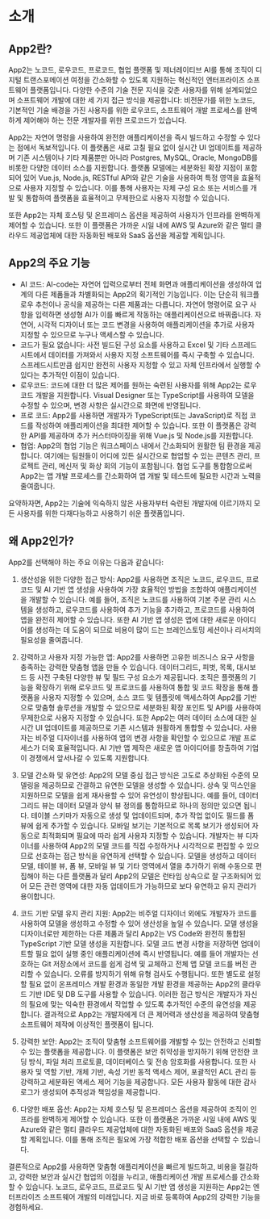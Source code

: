 # 소개

## App2란?

App2는 노코드, 로우코드, 프로코드, 협업 플랫폼 및 제너레이티브 AI를 통해 조직이 디지털 트랜스포메이션 여정을 간소화할 수 있도록 지원하는 혁신적인 엔터프라이즈 소프트웨어 플랫폼입니다. 다양한 수준의 기술 전문 지식을 갖춘 사용자를 위해 설계되었으며 소프트웨어 개발에 대한 세 가지 접근 방식을 제공합니다: 비전문가를 위한 노코드, 기본적인 기술 배경을 가진 사용자를 위한 로우코드, 소프트웨어 개발 프로세스를 완벽하게 제어해야 하는 전문 개발자를 위한 프로코드가 있습니다.

App2는 자연어 명령을 사용하여 완전한 애플리케이션을 즉시 빌드하고 수정할 수 있다는 점에서 독보적입니다. 이 플랫폼은 새로 고칠 필요 없이 실시간 UI 업데이트를 제공하며 기존 시스템이나 기타 제품뿐만 아니라 Postgres, MySQL, Oracle, MongoDB를 비롯한 다양한 데이터 소스를 지원합니다. 플랫폼 모델에는 세분화된 확장 지점이 포함되어 있어 Vue.js, Node.js, RESTful API와 같은 기술을 사용하여 특정 영역을 효율적으로 사용자 지정할 수 있습니다. 이를 통해 사용자는 자체 구성 요소 또는 서비스를 개발 및 통합하여 플랫폼을 효율적이고 무제한으로 사용자 지정할 수 있습니다.

또한 App2는 자체 호스팅 및 온프레미스 옵션을 제공하여 사용자가 인프라를 완벽하게 제어할 수 있습니다. 또한 이 플랫폼은 가까운 시일 내에 AWS 및 Azure와 같은 멀티 클라우드 제공업체에 대한 자동화된 배포와 SaaS 옵션을 제공할 계획입니다.

## App2의 주요 기능

- AI 코드: AI-code는 자연어 입력으로부터 전체 화면과 애플리케이션을 생성하여 업계의 다른 제품들과 차별화되는 App2의 획기적인 기능입니다. 이는 단순히 워크플로우 추천이나 공식을 제공하는 다른 제품과는 다릅니다. 자연어 명령어로 요구 사항을 입력하면 생성형 AI가 이를 빠르게 작동하는 애플리케이션으로 바꿔줍니다. 자연어, 시각적 디자이너 또는 코드 변경을 사용하여 애플리케이션을 추가로 사용자 지정할 수 있으므로 누구나 액세스할 수 있습니다.
- 코드가 필요 없습니다: 사전 빌드된 구성 요소를 사용하고 Excel 및 기타 스프레드시트에서 데이터를 가져와서 사용자 지정 소프트웨어를 즉시 구축할 수 있습니다. 스프레드시트만큼 쉽지만 완전히 사용자 지정할 수 있고 자체 인프라에서 실행할 수 있다는 추가적인 이점이 있습니다.
- 로우코드: 코드에 대한 더 많은 제어를 원하는 숙련된 사용자를 위해 App2는 로우코드 개발을 지원합니다. Visual Designer 또는 TypeScript를 사용하여 모델을 수정할 수 있으며, 변경 사항은 실시간으로 화면에 반영됩니다.
- 프로 코드: App2를 사용하면 개발자가 TypeScript(또는 JavaScript)로 직접 코드를 작성하여 애플리케이션을 최대한 제어할 수 있습니다. 또한 이 플랫폼은 강력한 API를 제공하며 추가 커스터마이징을 위해 Vue.js 및 Node.js를 지원합니다.
- 협업: App2의 협업 기능은 워크스페이스 내에서 간소화되어 원활한 팀 환경을 제공합니다. 여기에는 팀원들이 어디에 있든 실시간으로 협업할 수 있는 콘텐츠 관리, 프로젝트 관리, 메신저 및 화상 회의 기능이 포함됩니다. 협업 도구를 통합함으로써 App2는 앱 개발 프로세스를 간소화하여 앱 개발 및 테스트에 필요한 시간과 노력을 줄여줍니다.

요약하자면, App2는 기술에 익숙하지 않은 사용자부터 숙련된 개발자에 이르기까지 모든 사용자를 위한 다재다능하고 사용하기 쉬운 플랫폼입니다.

## 왜 App2인가?

App2를 선택해야 하는 주요 이유는 다음과 같습니다:

1. 생산성을 위한 다양한 접근 방식: App2를 사용하면 조직은 노코드, 로우코드, 프로코드 및 AI 기반 앱 생성을 사용하여 가장 효율적인 방법을 조합하여 애플리케이션을 개발할 수 있습니다. 예를 들어, 조직은 노코드를 사용하여 기본 주문 관리 시스템을 생성하고, 로우코드를 사용하여 추가 기능을 추가하고, 프로코드를 사용하여 앱을 완전히 제어할 수 있습니다. 또한 AI 기반 앱 생성은 앱에 대한 새로운 아이디어를 생성하는 데 도움이 되므로 비용이 많이 드는 브레인스토밍 세션이나 리서치의 필요성을 줄여줍니다.

2. 강력하고 사용자 지정 가능한 앱: App2를 사용하면 고유한 비즈니스 요구 사항을 충족하는 강력한 맞춤형 앱을 만들 수 있습니다. 데이터그리드, 피벗, 목록, 대시보드 등 사전 구축된 다양한 뷰 및 필드 구성 요소가 제공됩니다. 조직은 플랫폼의 기능을 확장하기 위해 로우코드 및 프로코드를 사용하여 통합 및 코드 확장을 통해 플랫폼을 사용자 지정할 수 있으며, 소스 코드 및 템플릿에 액세스하여 App2를 기반으로 맞춤형 솔루션을 개발할 수 있으므로 세분화된 확장 포인트 및 API를 사용하여 무제한으로 사용자 지정할 수 있습니다. 또한 App2는 여러 데이터 소스에 대한 실시간 UI 업데이트를 제공하므로 기존 시스템과 원활하게 통합할 수 있습니다. 사용자는 비주얼 디자이너를 사용하여 앱의 변경 사항을 확인할 수 있으므로 개발 프로세스가 더욱 효율적입니다. AI 기반 앱 제작은 새로운 앱 아이디어를 창출하여 기업이 경쟁에서 앞서나갈 수 있도록 지원합니다.

3. 모델 간소화 및 유연성: App2의 모델 중심 접근 방식은 고도로 추상화된 수준의 모델링을 제공하므로 간결하고 유연한 모델을 생성할 수 있습니다. 상속 및 믹스인을 지원하므로 모델을 쉽게 재사용할 수 있어 유연성이 향상됩니다. 예를 들어, 데이터그리드 뷰는 데이터 모델과 양식 뷰 정의를 통합하므로 하나의 정의만 있으면 됩니다. 테이블 스키마가 자동으로 생성 및 업데이트되며, 추가 작업 없이도 필드를 폼 뷰에 쉽게 추가할 수 있습니다. 모바일 보기는 기본적으로 목록 보기가 생성되어 자동으로 최적화되며 필요에 따라 쉽게 사용자 지정할 수 있습니다. 개발자는 뷰 디자이너를 사용하여 App2의 모델 코드를 직접 수정하거나 시각적으로 편집할 수 있으므로 선호하는 접근 방식을 유연하게 선택할 수 있습니다. 모델을 생성하고 데이터 모델, 테이블 뷰, 폼 뷰, 모바일 뷰 및 기타 영역에서 열을 추가하기 위해 수동으로 편집해야 하는 다른 플랫폼과 달리 App2의 모델은 런타임 상속으로 잘 구조화되어 있어 모든 관련 영역에 대한 자동 업데이트가 가능하므로 보다 유연하고 유지 관리가 용이합니다.

4. 코드 기반 모델 유지 관리 지원: App2는 비주얼 디자이너 외에도 개발자가 코드를 사용하여 모델을 생성하고 수정할 수 있어 생산성을 높일 수 있습니다. 모델 생성을 디자이너로만 제한하는 다른 제품과 달리 App2는 VS Code와 완전히 통합된 TypeScript 기반 모델 생성을 지원합니다. 모델 코드 변경 사항을 저장하면 업데이트할 필요 없이 실행 중인 애플리케이션에 즉시 반영됩니다. 예를 들어 개발자는 선호하는 Git 저장소에서 코드를 쉽게 검색 및 교체하고 전체 앱 모델 코드를 버전 관리할 수 있습니다. 오류를 방지하기 위해 유형 검사도 수행됩니다. 또한 별도로 설정할 필요 없이 온프레미스 개발 환경과 동일한 개발 환경을 제공하는 App2의 클라우드 기반 IDE 및 DB 도구를 사용할 수 있습니다. 이러한 접근 방식은 개발자가 자신의 필요에 맞는 익숙한 환경에서 작업할 수 있도록 추가적인 수준의 유연성을 제공합니다. 결과적으로 App2는 개발자에게 더 큰 제어력과 생산성을 제공하여 맞춤형 소프트웨어 제작에 이상적인 플랫폼이 됩니다.

5. 강력한 보안: App2는 조직이 맞춤형 소프트웨어를 개발할 수 있는 안전하고 신뢰할 수 있는 플랫폼을 제공합니다. 이 플랫폼은 보안 취약성을 방지하기 위해 안전한 코딩 방식, 파일 처리 프로토콜, 데이터베이스 및 전송 암호화를 사용합니다. 또한 사용자 및 역할 기반, 개체 기반, 속성 기반 동적 액세스 제어, 포괄적인 ACL 관리 등 강력하고 세분화된 액세스 제어 기능을 제공합니다. 모든 사용자 활동에 대한 감사 로그가 생성되어 추적성과 책임성을 제공합니다.

6. 다양한 배포 옵션: App2는 자체 호스팅 및 온프레미스 옵션을 제공하여 조직이 인프라를 완벽하게 제어할 수 있습니다. 또한 이 플랫폼은 가까운 시일 내에 AWS 및 Azure와 같은 멀티 클라우드 제공업체에 대한 자동화된 배포와 SaaS 옵션을 제공할 계획입니다. 이를 통해 조직은 필요에 가장 적합한 배포 옵션을 선택할 수 있습니다.

결론적으로 App2를 사용하면 맞춤형 애플리케이션을 빠르게 빌드하고, 비용을 절감하고, 강력한 보안과 실시간 협업의 이점을 누리고, 애플리케이션 개발 프로세스를 간소화할 수 있습니다. 노코드, 로우코드, 프로코드 및 AI 기반 앱 생성을 지원하는 App2는 엔터프라이즈 소프트웨어 개발의 미래입니다. 지금 바로 등록하여 App2의 강력한 기능을 경험하세요.
